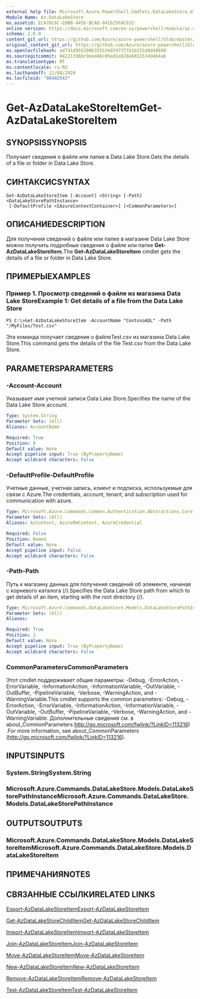 ```yaml
---
external help file: Microsoft.Azure.PowerShell.Cmdlets.DataLakeStore.dll-Help.xml
Module Name: Az.DataLakeStore
ms.assetid: ECA70C6C-E0B0-445D-BCAD-041625FAC632
online version: https://docs.microsoft.com/en-us/powershell/module/az.datalakestore/get-azdatalakestoreitem
schema: 2.0.0
content_git_url: https://github.com/Azure/azure-powershell/blob/master/src/DataLakeStore/DataLakeStore/help/Get-AzDataLakeStoreItem.md
original_content_git_url: https://github.com/Azure/azure-powershell/blob/master/src/DataLakeStore/DataLakeStore/help/Get-AzDataLakeStoreItem.md
ms.openlocfilehash: ad741d955399b355534074737741b153d8d48690
ms.sourcegitcommit: 04221336bc9eed46c05ed1e828a6811534d4b4ab
ms.translationtype: MT
ms.contentlocale: ru-RU
ms.lasthandoff: 12/08/2020
ms.locfileid: "98402543"
---
```

# <span data-ttu-id="a7ee6-101">Get-AzDataLakeStoreItem</span><span class="sxs-lookup"><span data-stu-id="a7ee6-101">Get-AzDataLakeStoreItem</span></span>

## <span data-ttu-id="a7ee6-102">SYNOPSIS</span><span class="sxs-lookup"><span data-stu-id="a7ee6-102">SYNOPSIS</span></span>
<span data-ttu-id="a7ee6-103">Получает сведения о файле или папке в Data Lake Store.</span><span class="sxs-lookup"><span data-stu-id="a7ee6-103">Gets the details of a file or folder in Data Lake Store.</span></span>

## <span data-ttu-id="a7ee6-104">СИНТАКСИС</span><span class="sxs-lookup"><span data-stu-id="a7ee6-104">SYNTAX</span></span>

```
Get-AzDataLakeStoreItem [-Account] <String> [-Path] <DataLakeStorePathInstance>
 [-DefaultProfile <IAzureContextContainer>] [<CommonParameters>]
```

## <span data-ttu-id="a7ee6-105">ОПИСАНИЕ</span><span class="sxs-lookup"><span data-stu-id="a7ee6-105">DESCRIPTION</span></span>
<span data-ttu-id="a7ee6-106">Для получения сведений о файле или папке в магазине Data Lake Store можно получить подробные сведения о файле или папке **Get-AzDataLakeStoreItem.**</span><span class="sxs-lookup"><span data-stu-id="a7ee6-106">The **Get-AzDataLakeStoreItem** cmdlet gets the details of a file or folder in Data Lake Store.</span></span>

## <span data-ttu-id="a7ee6-107">ПРИМЕРЫ</span><span class="sxs-lookup"><span data-stu-id="a7ee6-107">EXAMPLES</span></span>

### <span data-ttu-id="a7ee6-108">Пример 1. Просмотр сведений о файле из магазина Data Lake Store</span><span class="sxs-lookup"><span data-stu-id="a7ee6-108">Example 1: Get details of a file from the Data Lake Store</span></span>
```
PS C:\>Get-AzDataLakeStoreItem -AccountName "ContosoADL" -Path "/MyFiles/Test.csv"
```

<span data-ttu-id="a7ee6-109">Эта команда получает сведения о файлеTest.csv из магазина Data Lake Store.</span><span class="sxs-lookup"><span data-stu-id="a7ee6-109">This command gets the details of the file Test.csv from the Data Lake Store.</span></span>

## <span data-ttu-id="a7ee6-110">PARAMETERS</span><span class="sxs-lookup"><span data-stu-id="a7ee6-110">PARAMETERS</span></span>

### <span data-ttu-id="a7ee6-111">-Account</span><span class="sxs-lookup"><span data-stu-id="a7ee6-111">-Account</span></span>
<span data-ttu-id="a7ee6-112">Указывает имя учетной записи Data Lake Store.</span><span class="sxs-lookup"><span data-stu-id="a7ee6-112">Specifies the name of the Data Lake Store account.</span></span>

```yaml
Type: System.String
Parameter Sets: (All)
Aliases: AccountName

Required: True
Position: 0
Default value: None
Accept pipeline input: True (ByPropertyName)
Accept wildcard characters: False
```

### <span data-ttu-id="a7ee6-113">-DefaultProfile</span><span class="sxs-lookup"><span data-stu-id="a7ee6-113">-DefaultProfile</span></span>
<span data-ttu-id="a7ee6-114">Учетные данные, учетная запись, клиент и подписка, используемые для связи с Azure.</span><span class="sxs-lookup"><span data-stu-id="a7ee6-114">The credentials, account, tenant, and subscription used for communication with azure.</span></span>

```yaml
Type: Microsoft.Azure.Commands.Common.Authentication.Abstractions.Core.IAzureContextContainer
Parameter Sets: (All)
Aliases: AzContext, AzureRmContext, AzureCredential

Required: False
Position: Named
Default value: None
Accept pipeline input: False
Accept wildcard characters: False
```

### <span data-ttu-id="a7ee6-115">-Path</span><span class="sxs-lookup"><span data-stu-id="a7ee6-115">-Path</span></span>
<span data-ttu-id="a7ee6-116">Путь к магазину данных для получения сведений об элементе, начиная с корневого каталога (/).</span><span class="sxs-lookup"><span data-stu-id="a7ee6-116">Specifies the Data Lake Store path from which to get details of an item, starting with the root directory (/).</span></span>

```yaml
Type: Microsoft.Azure.Commands.DataLakeStore.Models.DataLakeStorePathInstance
Parameter Sets: (All)
Aliases:

Required: True
Position: 1
Default value: None
Accept pipeline input: True (ByPropertyName)
Accept wildcard characters: False
```

### <span data-ttu-id="a7ee6-117">CommonParameters</span><span class="sxs-lookup"><span data-stu-id="a7ee6-117">CommonParameters</span></span>
<span data-ttu-id="a7ee6-118">Этот cmdlet поддерживает общие параметры: -Debug, -ErrorAction, -ErrorVariable, -InformationAction, -InformationVariable, -OutVariable, -OutBuffer, -PipelineVariable, -Verbose, -WarningAction, and -WarningVariable.</span><span class="sxs-lookup"><span data-stu-id="a7ee6-118">This cmdlet supports the common parameters: -Debug, -ErrorAction, -ErrorVariable, -InformationAction, -InformationVariable, -OutVariable, -OutBuffer, -PipelineVariable, -Verbose, -WarningAction, and -WarningVariable.</span></span> <span data-ttu-id="a7ee6-119">Дополнительные сведения см. в about_CommonParameters http://go.microsoft.com/fwlink/?LinkID=113216) .</span><span class="sxs-lookup"><span data-stu-id="a7ee6-119">For more information, see about_CommonParameters (http://go.microsoft.com/fwlink/?LinkID=113216).</span></span>

## <span data-ttu-id="a7ee6-120">INPUTS</span><span class="sxs-lookup"><span data-stu-id="a7ee6-120">INPUTS</span></span>

### <span data-ttu-id="a7ee6-121">System.String</span><span class="sxs-lookup"><span data-stu-id="a7ee6-121">System.String</span></span>

### <span data-ttu-id="a7ee6-122">Microsoft.Azure.Commands.DataLakeStore.Models.DataLakeStorePathInstance</span><span class="sxs-lookup"><span data-stu-id="a7ee6-122">Microsoft.Azure.Commands.DataLakeStore.Models.DataLakeStorePathInstance</span></span>

## <span data-ttu-id="a7ee6-123">OUTPUTS</span><span class="sxs-lookup"><span data-stu-id="a7ee6-123">OUTPUTS</span></span>

### <span data-ttu-id="a7ee6-124">Microsoft.Azure.Commands.DataLakeStore.Models.DataLakeStoreItem</span><span class="sxs-lookup"><span data-stu-id="a7ee6-124">Microsoft.Azure.Commands.DataLakeStore.Models.DataLakeStoreItem</span></span>

## <span data-ttu-id="a7ee6-125">ПРИМЕЧАНИЯ</span><span class="sxs-lookup"><span data-stu-id="a7ee6-125">NOTES</span></span>

## <span data-ttu-id="a7ee6-126">СВЯЗАННЫЕ ССЫЛКИ</span><span class="sxs-lookup"><span data-stu-id="a7ee6-126">RELATED LINKS</span></span>

[<span data-ttu-id="a7ee6-127">Export-AzDataLakeStoreItem</span><span class="sxs-lookup"><span data-stu-id="a7ee6-127">Export-AzDataLakeStoreItem</span></span>](./Export-AzDataLakeStoreItem.md)

[<span data-ttu-id="a7ee6-128">Get-AzDataLakeStoreChildItem</span><span class="sxs-lookup"><span data-stu-id="a7ee6-128">Get-AzDataLakeStoreChildItem</span></span>](./Get-AzDataLakeStoreChildItem.md)

[<span data-ttu-id="a7ee6-129">Import-AzDataLakeStoreItem</span><span class="sxs-lookup"><span data-stu-id="a7ee6-129">Import-AzDataLakeStoreItem</span></span>](./Import-AzDataLakeStoreItem.md)

[<span data-ttu-id="a7ee6-130">Join-AzDataLakeStoreItem</span><span class="sxs-lookup"><span data-stu-id="a7ee6-130">Join-AzDataLakeStoreItem</span></span>](./Join-AzDataLakeStoreItem.md)

[<span data-ttu-id="a7ee6-131">Move-AzDataLakeStoreItem</span><span class="sxs-lookup"><span data-stu-id="a7ee6-131">Move-AzDataLakeStoreItem</span></span>](./Move-AzDataLakeStoreItem.md)

[<span data-ttu-id="a7ee6-132">New-AzDataLakeStoreItem</span><span class="sxs-lookup"><span data-stu-id="a7ee6-132">New-AzDataLakeStoreItem</span></span>](./New-AzDataLakeStoreItem.md)

[<span data-ttu-id="a7ee6-133">Remove-AzDataLakeStoreItem</span><span class="sxs-lookup"><span data-stu-id="a7ee6-133">Remove-AzDataLakeStoreItem</span></span>](./Remove-AzDataLakeStoreItem.md)

[<span data-ttu-id="a7ee6-134">Test-AzDataLakeStoreItem</span><span class="sxs-lookup"><span data-stu-id="a7ee6-134">Test-AzDataLakeStoreItem</span></span>](./Test-AzDataLakeStoreItem.md)


